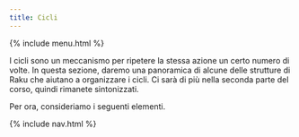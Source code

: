 ```yaml
---
title: Cicli
---
```


{% include menu.html %}

I cicli sono un meccanismo per ripetere la stessa azione un certo numero di volte. In questa sezione, daremo una panoramica di alcune delle strutture di Raku che aiutano a organizzare i cicli. Ci sarà di più nella seconda parte del corso, quindi rimanete sintonizzati.

Per ora, consideriamo i seguenti elementi.

{% include nav.html %}